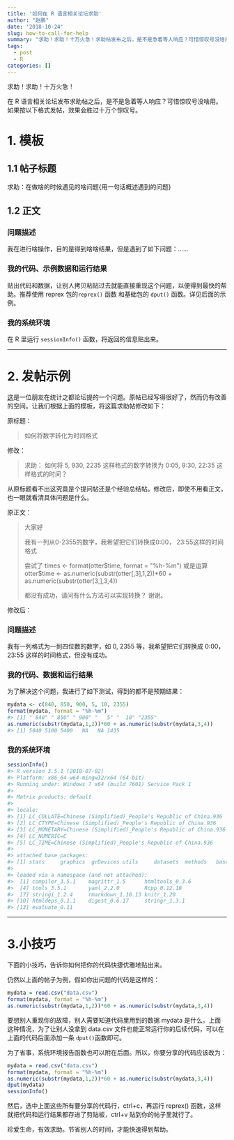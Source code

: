 ```yaml
---
title: '如何在 R 语言相关论坛求助'
author: "赵鹏"
date: '2018-10-24'
slug: how-to-call-for-help
summary: "求助！求助！十万火急！求助帖发布之后，是不是急着等人响应？可惜惊叹号没啥用。如果按以下格式发帖，效果会胜过十万个惊叹号。"
tags:
  - post
  - R
categories: []
---
```



求助！求助！十万火急！

在 R 语言相关论坛发布求助帖之后，是不是急着等人响应？可惜惊叹号没啥用。如果按以下格式发帖，效果会胜过十万个惊叹号。

# 1. 模板

## 1.1 帖子标题

求助：在做啥的时候遇见的啥问题{用一句话概述遇到的问题}

## 1.2 正文

### 问题描述 

我在进行啥操作，目的是得到啥啥结果，但是遇到了如下问题：……

### 我的代码、示例数据和运行结果

贴出代码和数据，让别人拷贝粘贴过去就能直接重现这个问题，以便得到最快的帮助。推荐使用  reprex 包的`reprex()` 函数 和基础包的 `dput()` 函数。详见后面的示例。

### 我的系统环境

在 R 里运行 `sessionInfo()` 函数，将返回的信息贴出来。

-----

# 2. 发帖示例

[这](https://d.cosx.org/d/420238--)是一位朋友在统计之都论坛提的一个问题。原帖已经写得很好了，然而仍有改善的空间。让我们根据上面的模板，将这篇求助帖修改如下：

原标题：

> 如何将数字转化为时间格式

修改：

>  求助： 如何将 5, 930, 2235  这样格式的数字转换为 0:05, 9:30, 22:35  这样格式的时间？

从原标题看不出这究竟是个提问帖还是个经验总结帖。修改后，即使不用看正文，也一眼就看清具体问题是什么。

原正文：

> 大家好
>
> 我有一列从0-2355的数字，我希望把它们转换成0:00， 23:55这样的时间格式
>
> 尝试了 times <- format(otter$time, format = "%h-%m")
> 或是运算otter$time <- as.numeric(substr(otter[,3],1,2))*60 + as.numeric(substr(otter[3,],3,4))
>
> 都没有成功，请问有什么方法可以实现转换？
> 谢谢。

修改后：

### 问题描述 

我有一列格式为一到四位数的数字，如 0, 2355 等，我希望把它们转换成 0:00， 23:55 这样的时间格式，但没有成功。

### 我的代码、数据和运行结果

为了解决这个问题，我进行了如下测试，得到的都不是预期结果：

``` r
mydata <- c(840, 850, 900, 5, 10, 2355)
format(mydata, format = "%h-%m")
#> [1] " 840" " 850" " 900" "   5" "  10" "2355"
as.numeric(substr(mydata,1,2))*60 + as.numeric(substr(mydata,3,4))
#> [1] 5040 5100 5400   NA   NA 1435
```

### 我的系统环境

``` r
sessionInfo()
#> R version 3.5.1 (2018-07-02)
#> Platform: x86_64-w64-mingw32/x64 (64-bit)
#> Running under: Windows 7 x64 (build 7601) Service Pack 1
#> 
#> Matrix products: default
#> 
#> locale:
#> [1] LC_COLLATE=Chinese (Simplified)_People's Republic of China.936 
#> [2] LC_CTYPE=Chinese (Simplified)_People's Republic of China.936   
#> [3] LC_MONETARY=Chinese (Simplified)_People's Republic of China.936
#> [4] LC_NUMERIC=C                                                   
#> [5] LC_TIME=Chinese (Simplified)_People's Republic of China.936    
#> 
#> attached base packages:
#> [1] stats     graphics  grDevices utils     datasets  methods   base     
#> 
#> loaded via a namespace (and not attached):
#>  [1] compiler_3.5.1    magrittr_1.5      htmltools_0.3.6  
#>  [4] tools_3.5.1       yaml_2.2.0        Rcpp_0.12.18     
#>  [7] stringi_1.2.4     rmarkdown_1.10.13 knitr_1.20       
#> [10] htmldeps_0.1.1    digest_0.6.17     stringr_1.3.1    
#> [13] evaluate_0.11
```

----

# 3.小技巧

下面的小技巧，告诉你如何把你的代码快捷优雅地贴出来。

仍然以上面的帖子为例，假如你出问题的代码是这样的：

``` r
mydata = read.csv("data.csv")
format(mydata, format = "%h-%m")
as.numeric(substr(mydata,1,2))*60 + as.numeric(substr(mydata,3,4))
```

要想别人重现你的故障，别人需要知道代码里用到的数据 mydata 是什么。上面这种情况，为了让别人没拿到 data.csv 文件也能正常运行你的后续代码，可以在上面的代码后面添加一条 `dput()`函数即可。

为了省事，系统环境报告函数也可以附在后面。所以，你要分享的代码应该改为：

``` r
mydata = read.csv("data.csv")
format(mydata, format = "%h-%m")
as.numeric(substr(mydata,1,2))*60 + as.numeric(substr(mydata,3,4))
dput(mydata)
sessionInfo()
```

然后，选中上面这些所有要分享的代码行，ctrl+c，再运行 reprex() 函数，这样就把代码和运行结果都存进了剪贴板，ctrl+v 贴到你的帖子里就行了。

珍爱生命，有效求助。节省别人的时间，才能快速得到帮助。